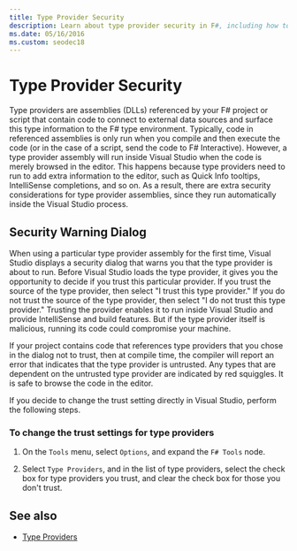 ```yaml
---
title: Type Provider Security
description: Learn about type provider security in F#, including how to change the trust settings for a type provider.
ms.date: 05/16/2016
ms.custom: seodec18
---
```

# Type Provider Security

Type providers are assemblies (DLLs) referenced by your F# project or script that contain code to connect to external data sources and surface this type information to the F# type environment. Typically, code in referenced assemblies is only run when you compile and then execute the code (or in the case of a script, send the code to F# Interactive). However, a type provider assembly will run inside Visual Studio when the code is merely browsed in the editor. This happens because type providers need to run to add extra information to the editor, such as Quick Info tooltips, IntelliSense completions, and so on. As a result, there are extra security considerations for type provider assemblies, since they run automatically inside the Visual Studio process.

## Security Warning Dialog

When using a particular type provider assembly for the first time, Visual Studio displays a security dialog that warns you that the type provider is about to run. Before Visual Studio loads the type provider, it gives you the opportunity to decide if you trust this particular provider. If you trust the source of the type provider, then select "I trust this type provider." If you do not trust the source of the type provider, then select "I do not trust this type provider." Trusting the provider enables it to run inside Visual Studio and provide IntelliSense and build features. But if the type provider itself is malicious, running its code could compromise your machine.

If your project contains code that references type providers that you chose in the dialog not to trust, then at compile time, the compiler will report an error that indicates that the type provider is untrusted. Any types that are dependent on the untrusted type provider are indicated by red squiggles. It is safe to browse the code in the editor.

If you decide to change the trust setting directly in Visual Studio, perform the following steps.

### To change the trust settings for type providers

1. On the `Tools` menu, select `Options`, and expand the `F# Tools` node.

2. Select `Type Providers`, and in the list of type providers, select the check box for type providers you trust, and clear the check box for those you don't trust.

## See also

- [Type Providers](index.md)